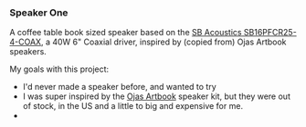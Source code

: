 ### Speaker One 

A coffee table book sized speaker based on the [SB Acoustics SB16PFCR25-4-COAX](https://sbacoustics.com/product/6-sb16pfcr25-4-coax/), a 40W 6" Coaxial driver, inspired by (copied from) Ojas Artbook speakers.  

My goals with this project:  
* I'd never made a speaker before, and wanted to try 
* I was super inspired by the [Ojas Artbook](https://ojas.nyc/products/ojas-bookshelf-speaker-kit-v1-0) speaker kit, but they were out of stock, in the US and a little to big and expensive for me. 
*  

 